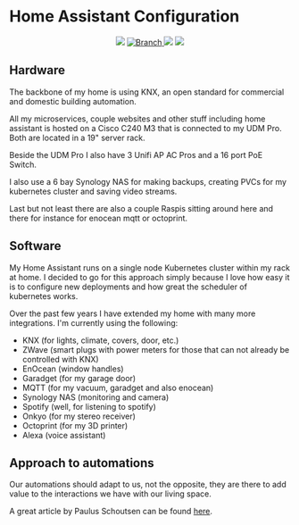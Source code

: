 # Home Assistant Configuration

<p align="center">
	<p align=center>
		<img src="https://github.com/marvin-w/home-assistant-config/workflows/Home%20Assistant%20CI/badge.svg">
		<a href="https://github.com/marvin-w/home-assistant-config/tree/master">
			<img src="https://img.shields.io/badge/Branch-master-green.svg?longCache=true"
				alt="Branch">
		</a>
		<img src="https://img.shields.io/badge/haversion-2021.1.4-blue.svg">
		<img src="https://img.shields.io/badge/automations-26-purple.svg">
	</p>
</p>

## Hardware

The backbone of my home is using KNX, an open standard for commercial and domestic building automation.

All my microservices, couple websites and other stuff including home assistant is hosted on a Cisco C240 M3 that is connected to my UDM Pro. Both are located in a 19" server rack.

Beside the UDM Pro I also have 3 Unifi AP AC Pros and a 16 port PoE Switch.

I also use a 6 bay Synology NAS for making backups, creating PVCs for my kubernetes cluster and saving video streams.

Last but not least there are also a couple Raspis sitting around here and there for instance for enocean mqtt or octoprint.

## Software

My Home Assistant runs on a single node Kubernetes cluster within my rack at home. I decided to go for this approach simply because I love how easy it is to configure new deployments and how great the
scheduler of kubernetes works.

Over the past few years I have extended my home with many more integrations. I'm currently using the following:

- KNX (for lights, climate, covers, door, etc.)
- ZWave (smart plugs with power meters for those that can not already be controlled with KNX)
- EnOcean (window handles)
- Garadget (for my garage door)
- MQTT (for my vacuum, garadget and also enocean)
- Synology NAS (monitoring and camera)
- Spotify (well, for listening to spotify)
- Onkyo (for my stereo receiver)
- Octoprint (for my 3D printer)
- Alexa (voice assistant)

## Approach to automations

Our automations should adapt to us, not the opposite, they are there to add value to the interactions we have with our living space.

A great article by Paulus Schoutsen can be found [here](https://www.home-assistant.io/blog/2016/01/19/perfect-home-automation/).
